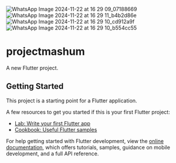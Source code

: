
![WhatsApp Image 2024-11-22 at 16 29 09_07188669](https://github.com/user-attachments/assets/2cd84a7c-183b-4315-90fb-af072ebdd283)
![WhatsApp Image 2024-11-22 at 16 29 11_b4b2d86e](https://github.com/user-attachments/assets/ea593769-d33e-4e69-a13e-63846d8800b1)
![WhatsApp Image 2024-11-22 at 16 29 10_cd912a9f](https://github.com/user-attachments/assets/103dd342-f7ce-4829-9c3d-edba956925ff)
![WhatsApp Image 2024-11-22 at 16 29 10_b554cc55](https://github.com/user-attachments/assets/0cac02d7-1b01-4cc5-b979-83e5f810066e)


# projectmashum

A new Flutter project.

## Getting Started

This project is a starting point for a Flutter application.

A few resources to get you started if this is your first Flutter project:

- [Lab: Write your first Flutter app](https://docs.flutter.dev/get-started/codelab)
- [Cookbook: Useful Flutter samples](https://docs.flutter.dev/cookbook)

For help getting started with Flutter development, view the
[online documentation](https://docs.flutter.dev/), which offers tutorials,
samples, guidance on mobile development, and a full API reference.
